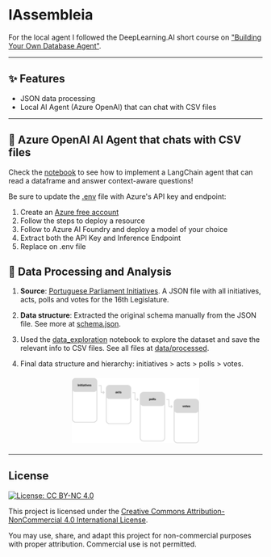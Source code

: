 # IAssembleia

For the local agent I followed the DeepLearning.AI short course on ["Building Your Own Database Agent"](https://www.deeplearning.ai/short-courses/building-your-own-database-agent/).

---

## ✨ Features

- JSON data processing
- Local AI Agent (Azure OpenAI) that can chat with CSV files

---

## 💬 Azure OpenAI AI Agent that chats with CSV files

Check the [notebook](azure_llm.ipynb) to see how to implement a LangChain agent that can read a dataframe and answer context-aware questions!

Be sure to update the [.env](.env) file with Azure's API key and endpoint:

1. Create an [Azure free account](https://azure.microsoft.com/en-us/pricing/purchase-options/azure-account?icid=openai-service)
2. Follow the steps to deploy a resource
3. Follow to Azure AI Foundry and deploy a model of your choice
4. Extract both the API Key and Inference Endpoint
5. Replace on .env file

## 📃 Data Processing and Analysis

1. **Source**: [Portuguese Parliament Initiatives](https://www.parlamento.pt/Cidadania/Paginas/DAIniciativas.aspx). A JSON file with all initiatives, acts, polls and votes for the 16th Legislature.

2. **Data structure**: Extracted the original schema manually from the JSON file. See more at [schema.json](data/raw/schema.json).

3. Used the [data_exploration](data_exploration.ipynb) notebook to explore the dataset and save the relevant info to CSV files. See all files at [data/processed](data/processed).

4. Final data structure and hierarchy: initiatives > acts > polls > votes.

<h4 align="center">
    <img src="data/fields.png" width=50%>
</h4>

---

## License

[![License: CC BY-NC 4.0](https://img.shields.io/badge/license-CC%20BY--NC%204.0-lightgrey.svg)](https://creativecommons.org/licenses/by-nc/4.0/)

This project is licensed under the [Creative Commons Attribution-NonCommercial 4.0 International License](https://creativecommons.org/licenses/by-nc/4.0/).

You may use, share, and adapt this project for non-commercial purposes with proper attribution. Commercial use is not permitted.